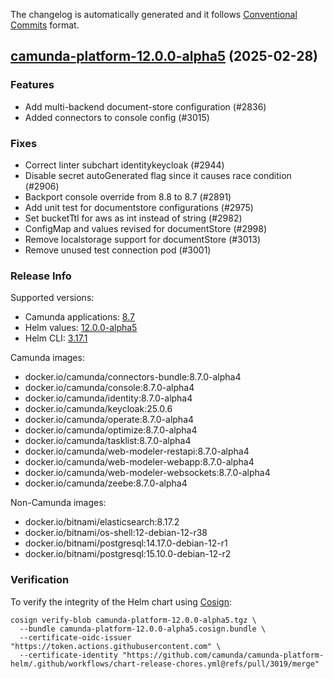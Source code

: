 The changelog is automatically generated and it follows [Conventional Commits](https://www.conventionalcommits.org/en/v1.0.0/) format.

## [camunda-platform-12.0.0-alpha5](https://github.com/camunda/camunda-platform-helm/releases/tag/camunda-platform-12.0.0-alpha5) (2025-02-28)

### Features

- Add multi-backend document-store configuration (#2836)
- Added connectors to console config (#3015)

### Fixes

- Correct linter subchart identitykeycloak (#2944)
- Disable secret autoGenerated flag since it causes race condition (#2906)
- Backport console override from 8.8 to 8.7 (#2891)
- Add unit test for documentstore configurations (#2975)
- Set bucketTtl for aws as int instead of string (#2982)
- ConfigMap and values revised for documentStore (#2998)
- Remove localstorage support for documentStore (#3013)
- Remove unused test connection pod (#3001)

<!-- generated by git-cliff -->
### Release Info

Supported versions:

- Camunda applications: [8.7](https://github.com/camunda/camunda-platform/releases?q=tag%3A8.7&expanded=true)
- Helm values: [12.0.0-alpha5](https://artifacthub.io/packages/helm/camunda/camunda-platform/12.0.0-alpha5#parameters)
- Helm CLI: [3.17.1](https://github.com/helm/helm/releases/tag/v3.17.1)

Camunda images:

- docker.io/camunda/connectors-bundle:8.7.0-alpha4
- docker.io/camunda/console:8.7.0-alpha4
- docker.io/camunda/identity:8.7.0-alpha4
- docker.io/camunda/keycloak:25.0.6
- docker.io/camunda/operate:8.7.0-alpha4
- docker.io/camunda/optimize:8.7.0-alpha4
- docker.io/camunda/tasklist:8.7.0-alpha4
- docker.io/camunda/web-modeler-restapi:8.7.0-alpha4
- docker.io/camunda/web-modeler-webapp:8.7.0-alpha4
- docker.io/camunda/web-modeler-websockets:8.7.0-alpha4
- docker.io/camunda/zeebe:8.7.0-alpha4

Non-Camunda images:

- docker.io/bitnami/elasticsearch:8.17.2
- docker.io/bitnami/os-shell:12-debian-12-r38
- docker.io/bitnami/postgresql:14.17.0-debian-12-r1
- docker.io/bitnami/postgresql:15.10.0-debian-12-r2

### Verification

To verify the integrity of the Helm chart using [Cosign](https://docs.sigstore.dev/signing/quickstart/):

```shell
cosign verify-blob camunda-platform-12.0.0-alpha5.tgz \
  --bundle camunda-platform-12.0.0-alpha5.cosign.bundle \
  --certificate-oidc-issuer "https://token.actions.githubusercontent.com" \
  --certificate-identity "https://github.com/camunda/camunda-platform-helm/.github/workflows/chart-release-chores.yml@refs/pull/3019/merge"
```
